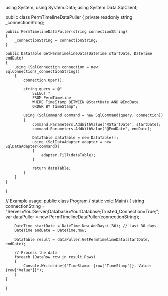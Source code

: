 using System;
using System.Data;
using System.Data.SqlClient;

public class PermTimelineDataPuller
{
    private readonly string _connectionString;

    public PermTimelineDataPuller(string connectionString)
    {
        _connectionString = connectionString;
    }

    public DataTable GetPermTimelineData(DateTime startDate, DateTime endDate)
    {
        using (SqlConnection connection = new SqlConnection(_connectionString))
        {
            connection.Open();
            
            string query = @"
                SELECT *
                FROM PermTimeline
                WHERE TimeStamp BETWEEN @StartDate AND @EndDate
                ORDER BY TimeStamp";

            using (SqlCommand command = new SqlCommand(query, connection))
            {
                command.Parameters.AddWithValue("@StartDate", startDate);
                command.Parameters.AddWithValue("@EndDate", endDate);

                DataTable dataTable = new DataTable();
                using (SqlDataAdapter adapter = new SqlDataAdapter(command))
                {
                    adapter.Fill(dataTable);
                }
                
                return dataTable;
            }
        }
    }
}

// Example usage:
public class Program
{
    static void Main()
    {
        string connectionString = "Server=YourServer;Database=YourDatabase;Trusted_Connection=True;";
        var dataPuller = new PermTimelineDataPuller(connectionString);

        DateTime startDate = DateTime.Now.AddDays(-30); // Last 30 days
        DateTime endDate = DateTime.Now;

        DataTable result = dataPuller.GetPermTimelineData(startDate, endDate);

        // Process the data
        foreach (DataRow row in result.Rows)
        {
            Console.WriteLine($"TimeStamp: {row["TimeStamp"]}, Value: {row["Value"]}");
        }
    }
}